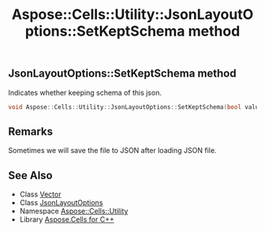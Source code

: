 ﻿---
title: Aspose::Cells::Utility::JsonLayoutOptions::SetKeptSchema method
linktitle: SetKeptSchema
second_title: Aspose.Cells for C++ API Reference
description: 'Aspose::Cells::Utility::JsonLayoutOptions::SetKeptSchema method. Indicates whether keeping schema of this json in C++.'
type: docs
weight: 2100
url: /cpp/aspose.cells.utility/jsonlayoutoptions/setkeptschema/
---
## JsonLayoutOptions::SetKeptSchema method


Indicates whether keeping schema of this json.

```cpp
void Aspose::Cells::Utility::JsonLayoutOptions::SetKeptSchema(bool value)
```

## Remarks


Sometimes we will save the file to JSON after loading JSON file. 
## See Also

* Class [Vector](../../../aspose.cells/vector/)
* Class [JsonLayoutOptions](../)
* Namespace [Aspose::Cells::Utility](../../)
* Library [Aspose.Cells for C++](../../../)
